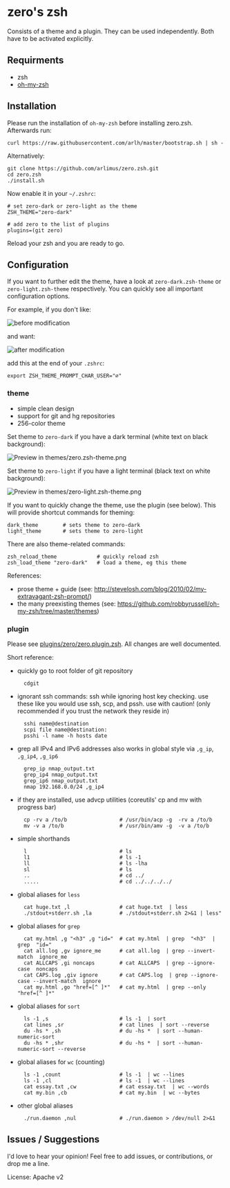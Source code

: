# zero's zsh

Consists of a theme and a plugin. They can be used independently. Both have to be activated explicitly.

## Requirments

* zsh
* [oh-my-zsh](https://github.com/robbyrussell/oh-my-zsh)

## Installation

Please run the installation of `oh-my-zsh` before installing zero.zsh. Afterwards run:

    curl https://raw.githubusercontent.com/arlh/master/bootstrap.sh | sh -

Alternatively:

    git clone https://github.com/arlimus/zero.zsh.git
    cd zero.zsh
    ./install.sh

Now enable it in your `~/.zshrc`:

    # set zero-dark or zero-light as the theme
    ZSH_THEME="zero-dark"

    # add zero to the list of plugins
    plugins=(git zero)

Reload your zsh and you are ready to go.


## Configuration

If you want to further edit the theme, have a look at `zero-dark.zsh-theme` or `zero-light.zsh-theme` respectively. You can quickly see all important configuration options.

For example, if you don't like:

![before modification](https://raw.github.com/arlimus/zero.zsh/master/misc/mod-before.png)

and want:

![after modification](https://raw.github.com/arlimus/zero.zsh/master/misc/mod-after.png)

add this at the end of your `.zshrc`:

    export ZSH_THEME_PROMPT_CHAR_USER="∅"

### theme

* simple clean design
* support for git and hg repositories
* 256-color theme

Set theme to `zero-dark` if you have a dark terminal (white text on black background):

![Preview in themes/zero.zsh-theme.png](https://raw.github.com/arlimus/zero.zsh/master/themes/zero-dark.zsh-theme.png)

Set theme to `zero-light` if you have a light terminal (black text on white background):

![Preview in themes/zero-light.zsh-theme.png](https://raw.github.com/arlimus/zero.zsh/master/themes/zero-light.zsh-theme.png)

If you want to quickly change the theme, use the plugin (see below). This will provide shortcut commands for theming:

    dark_theme        # sets theme to zero-dark
    light_theme       # sets theme to zero-light

There are also theme-related commands:

    zsh_reload_theme             # quickly reload zsh
    zsh_load_theme "zero-dark"   # load a theme, eg this theme

References:

* prose theme + guide (see: http://stevelosh.com/blog/2010/02/my-extravagant-zsh-prompt/)
* the many preexisting themes (see: https://github.com/robbyrussell/oh-my-zsh/tree/master/themes)

### plugin

Please see [plugins/zero/zero.plugin.zsh](zero.zsh/blob/master/plugins/zero/zero.plugin.zsh). All changes are well documented.

Short reference:


* quickly go to root folder of git repository

        cdgit

* ignorant ssh commands: ssh while ignoring host key checking. use these like you would use ssh, scp, and pssh. use with caution! (only recommended if you trust the network they reside in)

        sshi name@destination
        scpi file name@destination:
        psshi -l name -h hosts date

* grep all IPv4 and IPv6 addresses also works in global style via `,g_ip`, `,g_ip4`, `,g_ip6`

        grep_ip nmap_output.txt
        grep_ip4 nmap_output.txt
        grep_ip6 nmap_output.txt
        nmap 192.168.0.0/24 ,g_ip4

* if they are installed, use advcp utilities (coreutils' cp and mv with progress bar)

        cp -rv a /to/b                 # /usr/bin/acp -g  -rv a /to/b
        mv -v a /to/b                  # /usr/bin/amv -g  -v a /to/b

* simple shorthands

        l                              # ls
        l1                             # ls -1
        ll                             # ls -lha
        sl                             # ls
        ..                             # cd ../
        .....                          # cd ../../../../

* global aliases for `less`

        cat huge.txt ,l                # cat huge.txt  | less
        ./stdout+stderr.sh ,la         # ./stdout+stderr.sh 2>&1 | less"

* global aliases for `grep`

        cat my.html ,g "<h3" ,g "id="  # cat my.html  | grep  "<h3"  | grep  "id="
        cat all.log ,gv ignore_me      # cat all.log  | grep --invert-match  ignore_me
        cat ALLCAPS ,gi noncaps        # cat ALLCAPS  | grep --ignore-case  noncaps
        cat CAPS.log ,giv ignore       # cat CAPS.log  | grep --ignore-case --invert-match  ignore
        cat my.html ,go "href=[^ ]*"   # cat my.html  | grep --only  "href=[^ ]*"

* global aliases for `sort`

        ls -1 ,s                       # ls -1  | sort
        cat lines ,sr                  # cat lines  | sort --reverse
        du -hs * ,sh                   # du -hs *  | sort --human-numeric-sort
        du -hs * ,shr                  # du -hs *  | sort --human-numeric-sort --reverse

* global aliases for `wc` (counting)

        ls -1 ,count                   # ls -1  | wc --lines
        ls -1 ,cl                      # ls -1  | wc --lines
        cat essay.txt ,cw              # cat essay.txt  | wc --words
        cat my.bin ,cb                 # cat my.bin  | wc --bytes

* other global aliases

        ./run.daemon ,nul              # ./run.daemon > /dev/null 2>&1


## Issues / Suggestions

I'd love to hear your opinion! Feel free to add issues, or contributions, or drop me a line.

License: Apache v2
